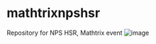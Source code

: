 # mathtrixnpshsr
Repository for NPS HSR, Mathtrix event
![image](https://user-images.githubusercontent.com/69252327/148306125-e56b6783-740c-4115-9bee-6fa7346a3d91.png)
